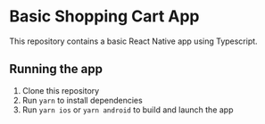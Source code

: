 # Basic Shopping Cart App

This repository contains a basic React Native app using Typescript.

## Running the app

1. Clone this repository
2. Run `yarn` to install dependencies
3. Run `yarn ios` or `yarn android` to build and launch the app
